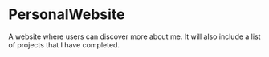 # PersonalWebsite
A website where users can discover more about me. It will also include a list of projects that I have completed. 
